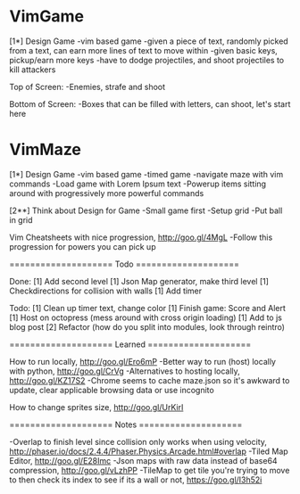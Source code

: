 # VimGame

[1*] Design Game
-vim based game
-given a piece of text, randomly picked from a text, can earn more lines of text to move within
-given basic keys, pickup/earn more keys
-have to dodge projectiles, and shoot projectiles to kill attackers

Top of Screen:
-Enemies, strafe and shoot

Bottom of Screen:
-Boxes that can be filled with letters, can shoot, let's start here

# VimMaze

[1*] Design Game
-vim based game
-timed game
-navigate maze with vim commands
-Load game with Lorem Ipsum text
-Powerup items sitting around with progressively more powerful commands

[2**] Think about Design for Game
-Small game first
-Setup grid
-Put ball in grid

Vim Cheatsheets with nice progression, http://goo.gl/4MgL
-Follow this progression for powers you can pick up

==================== Todo ====================

Done:
[1] Add second level
[1] Json Map generator, make third level
[1] Checkdirections for collision with walls
[1] Add timer

Todo:
[1] Clean up timer text, change color
[1] Finish game: Score and Alert
[1] Host on octopress (mess around with cross origin loading)
[1] Add to js blog post
[2] Refactor (how do you split into modules, look through reintro)

==================== Learned ====================

How to run locally, http://goo.gl/Ero6mP
-Better way to run (host) locally with python, http://goo.gl/CrVg
-Alternatives to hosting locally, http://goo.gl/KZ17S2
-Chrome seems to cache maze.json so it's awkward to update, clear applicable browsing data or use incognito

How to change sprites size, http://goo.gl/UrKirI

==================== Notes ====================

-Overlap to finish level since collision only works when using velocity, http://phaser.io/docs/2.4.4/Phaser.Physics.Arcade.html#overlap
-Tiled Map Editor, http://goo.gl/E28Imc
-Json maps with raw data instead of base64 compression, http://goo.gl/vLzhPP
-TileMap to get tile you're trying to move to then check its index to see if its a wall or not, https://goo.gl/I3h52i
